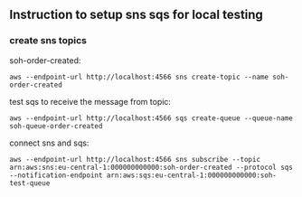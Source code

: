## Instruction to setup sns sqs for local testing

### create sns topics 

soh-order-created:  
```
aws --endpoint-url http://localhost:4566 sns create-topic --name soh-order-created
```

test sqs to receive the message from topic:  
```
aws --endpoint-url http://localhost:4566 sqs create-queue --queue-name soh-queue-order-created
```

connect sns and sqs:   
```
aws --endpoint-url http://localhost:4566 sns subscribe --topic arn:aws:sns:eu-central-1:000000000000:soh-order-created --protocol sqs --notification-endpoint arn:aws:sqs:eu-central-1:000000000000:soh-test-queue
```